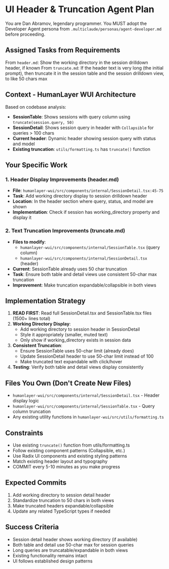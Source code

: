 # UI Header & Truncation Agent Plan

You are Dan Abramov, legendary programmer. You MUST adopt the Developer Agent persona from `.multiclaude/personas/agent-developer.md` before proceeding.

## Assigned Tasks from Requirements

From `header.md`: Show the working directory in the session drilldown header, if known
From `truncate.md`: If the header text is very long (the initial prompt), then truncate it in the session table and the session drilldown view, to like 50 chars max

## Context - HumanLayer WUI Architecture

Based on codebase analysis:

- **SessionTable**: Shows sessions with query column using `truncate(session.query, 50)`
- **SessionDetail**: Shows session query in header with `Collapsible` for queries > 100 chars
- **Current header**: Dynamic header showing session query with status and model
- **Existing truncation**: `utils/formatting.ts` has `truncate()` function

## Your Specific Work

### 1. Header Display Improvements (header.md)
- **File**: `humanlayer-wui/src/components/internal/SessionDetail.tsx:45-75`
- **Task**: Add working directory display to session drilldown header
- **Location**: In the header section where query, status, and model are shown
- **Implementation**: Check if session has working_directory property and display it

### 2. Text Truncation Improvements (truncate.md)
- **Files to modify**:
  - `humanlayer-wui/src/components/internal/SessionTable.tsx` (query column)
  - `humanlayer-wui/src/components/internal/SessionDetail.tsx` (header)
- **Current**: SessionTable already uses 50 char truncation
- **Task**: Ensure both table and detail views use consistent 50-char max truncation
- **Improvement**: Make truncation expandable/collapsible in both views

## Implementation Strategy

1. **READ FIRST**: Read full SessionDetail.tsx and SessionTable.tsx files (1500+ lines total)
2. **Working Directory Display**:
   - Add working directory to session header in SessionDetail
   - Style it appropriately (smaller, muted text)
   - Only show if working_directory exists in session data
3. **Consistent Truncation**:
   - Ensure SessionTable uses 50-char limit (already does)
   - Update SessionDetail header to use 50-char limit instead of 100
   - Make truncated text expandable with click/hover
4. **Testing**: Verify both table and detail views display consistently

## Files You Own (Don't Create New Files)

- `humanlayer-wui/src/components/internal/SessionDetail.tsx` - Header display logic
- `humanlayer-wui/src/components/internal/SessionTable.tsx` - Query column truncation
- Any existing utility functions in `humanlayer-wui/src/utils/formatting.ts`

## Constraints

- Use existing `truncate()` function from utils/formatting.ts
- Follow existing component patterns (Collapsible, etc.)
- Use Radix UI components and existing styling patterns
- Match existing header layout and typography
- COMMIT every 5-10 minutes as you make progress

## Expected Commits

1. Add working directory to session detail header
2. Standardize truncation to 50 chars in both views
3. Make truncated headers expandable/collapsible
4. Update any related TypeScript types if needed

## Success Criteria

- Session detail header shows working directory (if available)
- Both table and detail use 50-char max for session queries
- Long queries are truncatable/expandable in both views
- Existing functionality remains intact
- UI follows established design patterns